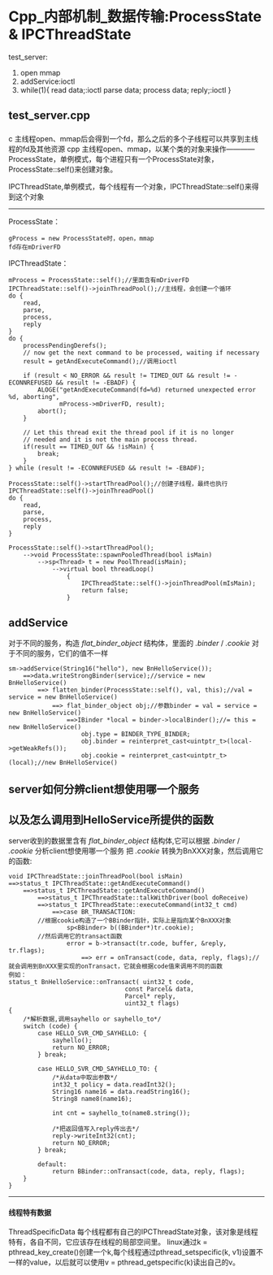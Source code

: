 # Cpp_内部机制_数据传输:ProcessState & IPCThreadState
test_server:
1. open
mmap
2. addService:ioctl
3. while(1){
read data;:ioctl
parse data;
process data;
reply;:ioctl
}

## test_server.cpp
###
c 主线程open、mmap后会得到一个fd，那么之后的多个子线程可以共享到主线程的fd及其他资源
cpp 主线程open、mmap，以某个类的对象来操作————ProcessState，单例模式，每个进程只有一个ProcessState对象，ProcessState::self()来创建对象。

IPCThreadState,单例模式，每个线程有一个对象，IPCThreadState::self()来得到这个对象
*****
ProcessState：
```
gProcess = new ProcessState时，open，mmap
fd存在mDriverFD
```
IPCThreadState：
```
mProcess = ProcessState::self();//里面含有mDriverFD
IPCThreadState::self()->joinThreadPool();//主线程，会创建一个循环
do {
	read,
	parse,
	process,
	reply
}
do {
    processPendingDerefs();
    // now get the next command to be processed, waiting if necessary
    result = getAndExecuteCommand();//调用ioctl

    if (result < NO_ERROR && result != TIMED_OUT && result != -ECONNREFUSED && result != -EBADF) {
        ALOGE("getAndExecuteCommand(fd=%d) returned unexpected error %d, aborting",
              mProcess->mDriverFD, result);
        abort();
    }
    
    // Let this thread exit the thread pool if it is no longer
    // needed and it is not the main process thread.
    if(result == TIMED_OUT && !isMain) {
        break;
    }
} while (result != -ECONNREFUSED && result != -EBADF);
```
```
ProcessState::self()->startThreadPool();//创建子线程，最终也执行IPCThreadState::self()->joinThreadPool()
do {
	read,
	parse,
	process,
	reply
}

ProcessState::self()->startThreadPool();
	-->void ProcessState::spawnPooledThread(bool isMain)
		-->sp<Thread> t = new PoolThread(isMain);
			-->virtual bool threadLoop()
			    {
			        IPCThreadState::self()->joinThreadPool(mIsMain);
			        return false;
			    }
```
## addService
对于不同的服务，构造 _flat_binder_object_ 结构体，里面的 _.binder_ / _.cookie_ 对于不同的服务，它们的值不一样
```
sm->addService(String16("hello"), new BnHelloService());
	==>data.writeStrongBinder(service);//service = new BnHelloService()
		==> flatten_binder(ProcessState::self(), val, this);//val = service = new BnHelloService()
			==> flat_binder_object obj;//参数binder = val = service = new BnHelloService()
				==>IBinder *local = binder->localBinder();//= this = new BnHelloService()
					obj.type = BINDER_TYPE_BINDER;
				    obj.binder = reinterpret_cast<uintptr_t>(local->getWeakRefs());
				    obj.cookie = reinterpret_cast<uintptr_t>(local);//new BnHelloService()
```
## server如何分辨client想使用哪一个服务
## 以及怎么调用到HelloService所提供的函数
server收到的数据里含有 _flat_binder_object_ 结构体,它可以根据 _.binder_ / _.cookie_ 分析client想使用哪一个服务
把 _.cookie_ 转换为BnXXX对象，然后调用它的函数:
```
void IPCThreadState::joinThreadPool(bool isMain)
==>status_t IPCThreadState::getAndExecuteCommand()
	==>status_t IPCThreadState::getAndExecuteCommand()
		==>status_t IPCThreadState::talkWithDriver(bool doReceive)
		==>status_t IPCThreadState::executeCommand(int32_t cmd)
			==>case BR_TRANSACTION:
		//根据cookie构造了一个BBinder指针，实际上是指向某个BnXXX对象
				sp<BBinder> b((BBinder*)tr.cookie);
		//然后调用它的transact函数
				error = b->transact(tr.code, buffer, &reply, tr.flags);
					==> err = onTransact(code, data, reply, flags);//就会调用到BnXXX里实现的onTransact，它就会根据code值来调用不同的函数
例如：
status_t BnHelloService::onTransact( uint32_t code,
                                const Parcel& data,
                                Parcel* reply,
                                uint32_t flags)
{
    /*解析数据,调用sayhello or sayhello_to*/
    switch (code) {
        case HELLO_SVR_CMD_SAYHELLO: {
            sayhello();
            return NO_ERROR;
        } break;

        case HELLO_SVR_CMD_SAYHELLO_TO: {
            /*从data中取出参数*/
            int32_t policy = data.readInt32();
            String16 name16 = data.readString16();
            String8 name8(name16);

            int cnt = sayhello_to(name8.string());

            /*把返回值写入reply传出去*/
            reply->writeInt32(cnt);
            return NO_ERROR;
        } break;
        
        default:
            return BBinder::onTransact(code, data, reply, flags);
    }
}

```
*****

#### 线程特有数据
ThreadSpecificData
每个线程都有自己的IPCThreadState对象，该对象是线程特有，各自不同，它应该存在线程的局部空间里。
linux通过k = pthread_key_create()创建一个k,每个线程通过pthread_setspecific(k, v1)设置不一样的value，以后就可以使用v = pthread_getspecific(k)读出自己的v。